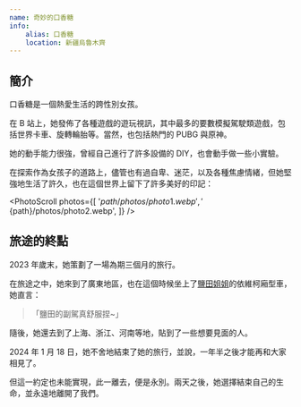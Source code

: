 ```yaml
---
name: 奇妙的口香糖
info:
    alias: 口香糖
    location: 新疆烏魯木齊
---
```


## 簡介

口香糖是一個熱愛生活的跨性別女孩。

在 B 站上，她發佈了各種遊戲的遊玩視訊，其中最多的要數模擬駕駛類遊戲，包括世界卡車、旋轉輪胎等。當然，也包括熱門的 PUBG 與原神。

她的動手能力很強，曾經自己進行了許多設備的 DIY，也會動手做一些小實驗。

<!-- World Truck - Driving Simulator -->

<!-- Spintires: MudRunner -->

在探索作為女孩子的道路上，儘管也有過自卑、迷茫，以及各種焦慮情緒，但她堅強地生活了許久，也在這個世界上留下了許多美好的印記：

<PhotoScroll photos={[
    '${path}/photos/photo1.webp',
    '${path}/photos/photo2.webp',
]} />

## 旅途的終點

2023 年歲末，她策劃了一場為期三個月的旅行。

在旅途之中，她來到了廣東地區，也在這個時候坐上了[鹽田姐姐](https://one-among.us/profile/SS3B_0016/)的依維柯廂型車，她直言：

> 「鹽田的副駕真舒服捏~」

隨後，她還去到了上海、浙江、河南等地，貼到了一些想要見面的人。

2024 年 1 月 18 日，她不舍地結束了她的旅行，並說，一年半之後才能再和大家相見了。

但這一約定也未能實現，此一離去，便是永別。兩天之後，她選擇結束自己的生命，並永遠地離開了我們。
